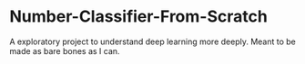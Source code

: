 # Number-Classifier-From-Scratch
A exploratory project to understand deep learning more deeply. Meant to be made as bare bones as I can. 
